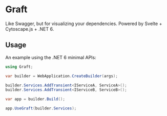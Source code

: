 # Graft

Like Swagger, but for visualizing your dependencies. Powered by Svelte + Cytoscape.js + .NET 6.

## Usage

An example using the .NET 6 minimal APIs:

```csharp
using Graft;

var builder = WebApplication.CreateBuilder(args);

builder.Services.AddTransient<IServiceA, ServiceA>();
builder.Services.AddTransient<IServiceB, ServiceB>();

var app = builder.Build();

app.UseGraft(builder.Services);
```